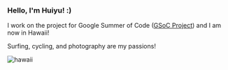 ### Hello, I'm Huiyu! :)

I work on the project for Google Summer of Code ([GSoC Project](https://huiyuxie.github.io/)) and I am now in Hawaii!

Surfing, cycling, and photography are my passions!

![hawaii](./Hawaii.jpg)



<!--
**huiyuxie/huiyuxie** is a ✨ _special_ ✨ repository because its `README.md` (this file) appears on your GitHub profile.

Here are some ideas to get you started:

- 🔭 I’m currently working on ...
- 🌱 I’m currently learning ...
- 👯 I’m looking to collaborate on ...
- 🤔 I’m looking for help with ...
- 💬 Ask me about ...
- 📫 How to reach me: ...
- 😄 Pronouns: ...
- ⚡ Fun fact: ...
-->
